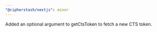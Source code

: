 ```yaml
---
"@cipherstash/nextjs": minor
---
```


Added an optional argument to getCtsToken to fetch a new CTS token.
